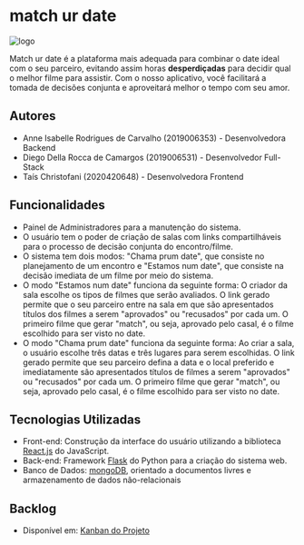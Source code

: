 # match ur date

![logo](https://i.imgur.com/fSnaApr.png)

Match ur date é a plataforma mais adequada para combinar o date ideal com o seu parceiro, evitando assim horas **desperdiçadas** para decidir qual o melhor filme para assistir. Com o nosso aplicativo, você facilitará a tomada de decisões conjunta e aproveitará melhor o tempo com seu amor.

## Autores 

- Anne Isabelle Rodrigues de Carvalho (2019006353) - Desenvolvedora Backend
- Diego Della Rocca de Camargos (2019006531) - Desenvolvedor Full-Stack
- Taís Christofani (2020420648) - Desenvolvedora Frontend

## Funcionalidades

- Painel de Administradores para a manutenção do sistema.
- O usuário tem o poder de criação de salas com links compartilháveis para o processo de decisão conjunta do encontro/filme.
- O sistema tem dois modos: "Chama prum date", que consiste no planejamento de um encontro e "Estamos num date", que consiste na decisão imediata de um filme por meio do sistema.
- O modo "Estamos num date" funciona da seguinte forma: O criador da sala escolhe os tipos de filmes que serão avaliados. O link gerado permite que o seu parceiro entre na sala em que são apresentados títulos dos filmes a serem "aprovados" ou "recusados" por cada um. O primeiro filme que gerar "match", ou seja, aprovado pelo casal, é o filme escolhido para ser visto no date.
- O modo "Chama prum date" funciona da seguinte forma: Ao criar a sala, o usuário escolhe três datas e três lugares para serem escolhidas. O link gerado permite que seu parceiro defina a data e o local preferido e imediatamente são apresentados títulos de filmes a serem "aprovados" ou "recusados" por cada um. O primeiro filme que gerar "match", ou seja, aprovado pelo casal, é o filme escolhido para ser visto no date. 

## Tecnologias Utilizadas

- Front-end: Construção da interface do usuário utilizando a biblioteca [React.js](https://pt-br.reactjs.org/) do JavaScript.
- Back-end: Framework [Flask](https://flask.palletsprojects.com/en/2.0.x/) do Python para a criação do sistema web.
- Banco de Dados: [mongoDB](https://www.mongodb.com/pt-br), orientado a documentos livres e armazenamento de dados não-relacionais

## Backlog

- Disponível em: [Kanban do Projeto](https://scalloped-close-dd8.notion.site/bbb7b343ed4f4eb6895c33babef8eeae?v=92b4d7349b6744df96f6ff4a316a36e7)

  
